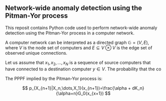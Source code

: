 ## Network-wide anomaly detection using the Pitman-Yor process

This reposit contains Python code used to perform network-wide anomaly detection using the Pitman-Yor process in a computer network. 

A computer network can be interpreted as a directed graph $\mathbb{G}=(V,E)$, where $V$ is the node set of computers and $E\subseteq V\otimes V$ is the edge set of observed unique connections. 

Let us assume that $x_1,x_2,\dots,x_N$ is a sequence of source computers that have connected to a destination computer $y\in V$. The probability that the co

The PPPF implied by the Pitman-Yor process is:

$$
p_{X_{n+1}|X_n,\dots,X_1}(x_{n+1})=\frac{\alpha + dK_n}{\alpha+n}G_0(x_{x+1})
$$

